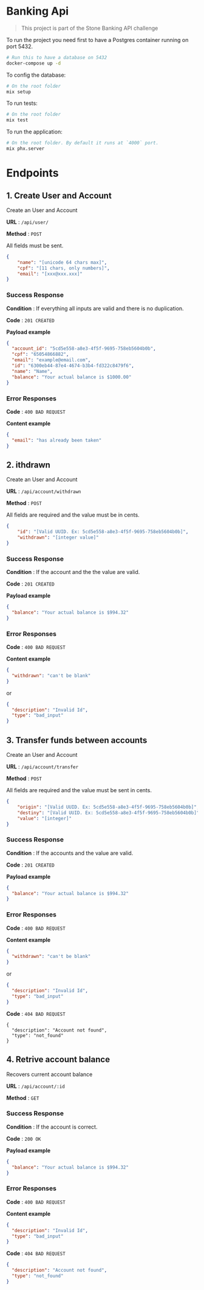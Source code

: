 # Banking Api


> This project is part of the Stone Banking API challenge

To run the project you need first to have a Postgres container running on port 5432.

``` sh
# Run this to have a database on 5432
docker-compose up -d
```


To config the database: 

``` sh
# On the root folder
mix setup
```

To run tests: 

``` sh
# On the root folder
mix test
```

To run the application:

``` sh
# On the root folder. By default it runs at `4000` port.
mix phx.server
```



# Endpoints

## 1. Create User and Account

Create an User and Account

**URL** : `/api/user/`

**Method** : `POST`


 All fields must be sent.

```json
{
    "name": "[unicode 64 chars max]",
    "cpf": "[11 chars, only numbers]",
    "email": "[xxx@xxx.xxx]" 
}
```



### Success Response

**Condition** : If everything all inputs are valid and there is no duplication.

**Code** : `201 CREATED`

**Payload example**

```json
{
  "account_id": "5cd5e558-a8e3-4f5f-9695-758eb5604b0b",
  "cpf": "65054866882",
  "email": "example@email.com",
  "id": "6300eb44-87e4-4674-b3b4-fd322c8479f6",
  "name": "Name",
  "balance": "Your actual balance is $1000.00"
}
```

### Error Responses

**Code** : `400 BAD REQUEST`

**Content example**

```json
{
  "email": "has already been taken"
}
```




## 2. ithdrawn

Create an User and Account

**URL** : `/api/account/withdrawn`

**Method** : `POST`


 All fields are required and the value must be in cents.

```json
{
	"id": "[Valid UUID. Ex: 5cd5e558-a8e3-4f5f-9695-758eb5604b0b]",
	"withdrawn": "[integer value]"
}
```



### Success Response

**Condition** : If the account and the the value are valid.

**Code** : `201 CREATED`

**Payload example**

```json
{
  "balance": "Your actual balance is $994.32"
}
```

### Error Responses

**Code** : `400 BAD REQUEST`

**Content example**

```json
{
  "withdrawn": "can't be blank"
}
```

or 

```json
{
  "description": "Invalid Id",
  "type": "bad_input"
}

```


## 3. Transfer funds between accounts

Create an User and Account

**URL** : `/api/account/transfer`

**Method** : `POST`


 All fields are required and the value must be sent in cents.

```json
{
	"origin": "[Valid UUID. Ex: 5cd5e558-a8e3-4f5f-9695-758eb5604b0b]",
	"destiny": "[Valid UUID. Ex: 5cd5e558-a8e3-4f5f-9695-758eb5604b0b]",
	"value": "[integer]"
}
```


### Success Response

**Condition** : If the accounts and the value are valid.

**Code** : `201 CREATED`

**Payload example**

```json
{
  "balance": "Your actual balance is $994.32"
}
```

### Error Responses

**Code** : `400 BAD REQUEST`

**Content example**

```json
{
  "withdrawn": "can't be blank"
}
```

or 

```json
{
  "description": "Invalid Id",
  "type": "bad_input"
}

```


**Code** : `404 BAD REQUEST`

```
{
  "description": "Account not found",
  "type": "not_found"
}
```

## 4. Retrive account balance

Recovers current account balance


**URL** : `/api/account/:id`

**Method** : `GET`

        

### Success Response

**Condition** : If the account is correct.

**Code** : `200 OK`

**Payload example**

```json
{
  "balance": "Your actual balance is $994.32"
}
```

### Error Responses

**Code** : `400 BAD REQUEST`

**Content example**

```json
{
  "description": "Invalid Id",
  "type": "bad_input"
}
```



**Code** : `404 BAD REQUEST`

```json
{
  "description": "Account not found",
  "type": "not_found"
}
```